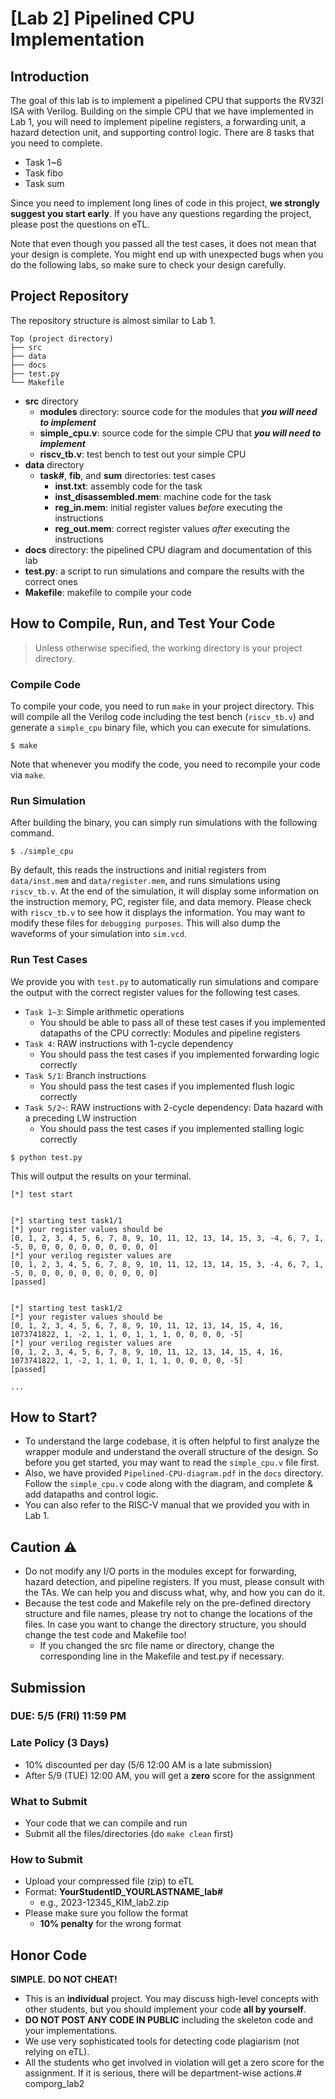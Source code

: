 # [Lab 2] Pipelined CPU Implementation

## Introduction

The goal of this lab is to implement a pipelined CPU that supports the RV32I ISA with Verilog. Building on the simple CPU that we have implemented in Lab 1, you will need to implement pipeline registers, a forwarding unit, a hazard detection unit, and supporting control logic. There are 8 tasks that you need to complete.

- Task 1~6
- Task fibo
- Task sum

Since you need to implement long lines of code in this project, **we strongly suggest you start early**. If you have any questions regarding the project, please post the questions on eTL.

Note that even though you passed all the test cases, it does not mean that your design is complete. You might end up with unexpected bugs when you do the following labs, so make sure to check your design carefully.

## Project Repository

The repository structure is almost similar to Lab 1.

```
Top (project directory)
├── src
├── data
├── docs
├── test.py
└── Makefile
```

- **src** directory
    - **modules** directory: source code for the modules that ***you will need to implement*** 
    - **simple_cpu.v**: source code for the simple CPU that ***you will need to implement***
    - **riscv_tb.v**: test bench to test out your simple CPU
- **data** directory
    - **task#**, **fib**, and **sum** directories: test cases
        - **inst.txt**: assembly code for the task
        - **inst_disassembled.mem**: machine code for the task
        - **reg_in.mem**: initial register values *before* executing the instructions
        - **reg_out.mem**: correct register values *after* executing the instructions
- **docs** directory: the pipelined CPU diagram and documentation of this lab
- **test.py**: a script to run simulations and compare the results with the correct ones 
- **Makefile**: makefile to compile your code

## How to Compile, Run, and Test Your Code

> Unless otherwise specified, the working directory is your project directory.

### Compile Code

To compile your code, you need to run `make` in your project directory. This will compile all the Verilog code including the test bench (`riscv_tb.v`) and generate a `simple_cpu` binary file, which you can execute for simulations. 

```
$ make
```

Note that whenever you modify the code, you need to recompile your code via ``make``.

### Run Simulation

After building the binary, you can simply run simulations with the following command. 

```
$ ./simple_cpu
```

By default, this reads the instructions and initial registers from `data/inst.mem` and `data/register.mem`, and runs simulations using `riscv_tb.v`. At the end of the simulation, it will display some information on the instruction memory, PC, register file, and data memory. Please check with `riscv_tb.v` to see how it displays the information. You may want to modify these files for `debugging purposes`. This will also dump the waveforms of your simulation into `sim.vcd`.

### Run Test Cases

We provide you with `test.py` to automatically run simulations and compare the output with the correct register values for the following test cases.

- `Task 1~3`: Simple arithmetic operations 
  - You should be able to pass all of these test cases if you implemented datapaths of the CPU correctly: Modules and pipeline registers
- `Task 4`: RAW instructions with 1-cycle dependency
  -  You should pass the test cases if you implemented forwarding logic correctly
- `Task 5/1`: Branch instructions
  - You should pass the test cases if you implemented flush logic correctly 
- `Task 5/2~`: RAW instructions with 2-cycle dependency: Data hazard with a preceding LW instruction 
  - You should pass the test cases if you implemented stalling logic correctly

```
$ python test.py
```

This will output the results on your terminal.

```
[*] test start


[*] starting test task1/1
[*] your register values should be
[0, 1, 2, 3, 4, 5, 6, 7, 8, 9, 10, 11, 12, 13, 14, 15, 3, -4, 6, 7, 1, -5, 0, 0, 0, 0, 0, 0, 0, 0, 0, 0]
[*] your verilog register values are
[0, 1, 2, 3, 4, 5, 6, 7, 8, 9, 10, 11, 12, 13, 14, 15, 3, -4, 6, 7, 1, -5, 0, 0, 0, 0, 0, 0, 0, 0, 0, 0]
[passed]


[*] starting test task1/2
[*] your register values should be
[0, 1, 2, 3, 4, 5, 6, 7, 8, 9, 10, 11, 12, 13, 14, 15, 4, 16, 1073741822, 1, -2, 1, 1, 0, 1, 1, 1, 0, 0, 0, 0, -5]
[*] your verilog register values are
[0, 1, 2, 3, 4, 5, 6, 7, 8, 9, 10, 11, 12, 13, 14, 15, 4, 16, 1073741822, 1, -2, 1, 1, 0, 1, 1, 1, 0, 0, 0, 0, -5]
[passed]

...
```

## How to Start?

* To understand the large codebase, it is often helpful to first analyze the wrapper module and understand the overall structure of the design. So before you get started, you may want to read the `simple_cpu.v` file first. 
* Also, we have provided `Pipelined-CPU-diagram.pdf` in the `docs` directory. Follow the `simple_cpu.v` code along with the diagram, and complete & add datapaths and control logic.
* You can also refer to the RISC-V manual that we provided you with in Lab 1.

## Caution ⚠️ 

* Do not modify any I/O ports in the modules except for forwarding, hazard detection, and pipeline registers. If you must, please consult with the TAs. We can help you and discuss what, why, and how you can do it. 
* Because the test code and Makefile rely on the pre-defined directory structure and file names, please try not to change the locations of the files. In case you want to change the directory structure, you should change the test code and Makefile too!
  * If you changed the src file name or directory, change the corresponding line in the Makefile and test.py if necessary.

## Submission

### DUE: **5/5 (FRI) 11:59 PM**

### Late Policy (**3 Days**)
* 10% discounted per day (5/6 12:00 AM is a late submission) 
* After 5/9 (TUE) 12:00 AM, you will get a **zero** score for the assignment

### What to Submit
*  Your code that we can compile and run
*  Submit all the files/directories (do `make clean` first)

### How to Submit
* Upload your compressed file (zip) to eTL
* Format: **YourStudentID_YOURLASTNAME_lab#**
	* e.g., 2023-12345_KIM_lab2.zip
* Please make sure you follow the format 
	* **10% penalty** for the wrong format

## Honor Code

**SIMPLE.** **DO NOT CHEAT!**

* This is an **individual** project. You may discuss high-level concepts with other students, but you should implement your code **all by yourself**. 
* **DO NOT POST ANY CODE IN PUBLIC** including the skeleton code and your implementations.
* We use very sophisticated tools for detecting code plagiarism (not relying on eTL). 
* All the students who get involved in violation will get a zero score for the assignment. If it is serious, there will be department-wise actions.# comporg_lab2
